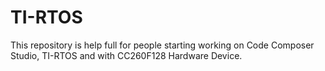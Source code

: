# TI-RTOS

This repository is help full for people starting working on Code Composer Studio, TI-RTOS and with CC260F128 Hardware Device.
